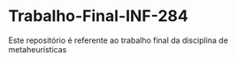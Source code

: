 # Trabalho-Final-INF-284
Este repositório é referente ao trabalho final da disciplina de metaheurísticas
